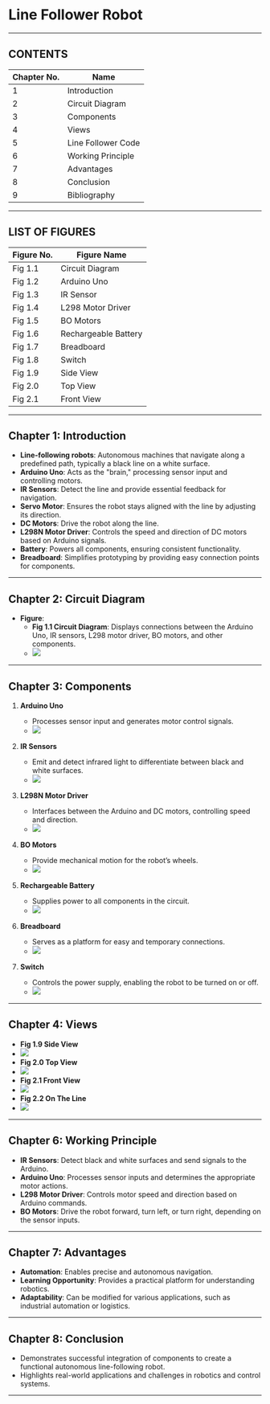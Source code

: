 # Line Follower Robot  

---

## CONTENTS  

| **Chapter No.** | **Name**            |  
|------------------|---------------------|  
| 1                | Introduction        |  
| 2                | Circuit Diagram     |  
| 3                | Components          |  
| 4                | Views               |  
| 5                | Line Follower Code  |  
| 6                | Working Principle   |  
| 7                | Advantages          |  
| 8                | Conclusion          |  
| 9                | Bibliography        |  

---

## LIST OF FIGURES  

| **Figure No.** | **Figure Name**       |  
|-----------------|-----------------------|  
| Fig 1.1         | Circuit Diagram       |  
| Fig 1.2         | Arduino Uno           |  
| Fig 1.3         | IR Sensor             |  
| Fig 1.4         | L298 Motor Driver     |  
| Fig 1.5         | BO Motors             |  
| Fig 1.6         | Rechargeable Battery  |  
| Fig 1.7         | Breadboard            |  
| Fig 1.8         | Switch                |  
| Fig 1.9         | Side View             |  
| Fig 2.0         | Top View              |  
| Fig 2.1         | Front View            |  # Line Follower Robot  

---

## Chapter 1: Introduction  

- **Line-following robots**: Autonomous machines that navigate along a predefined path, typically a black line on a white surface.  
- **Arduino Uno**: Acts as the "brain," processing sensor input and controlling motors.  
- **IR Sensors**: Detect the line and provide essential feedback for navigation.  
- **Servo Motor**: Ensures the robot stays aligned with the line by adjusting its direction.  
- **DC Motors**: Drive the robot along the line.  
- **L298N Motor Driver**: Controls the speed and direction of DC motors based on Arduino signals.  
- **Battery**: Powers all components, ensuring consistent functionality.  
- **Breadboard**: Simplifies prototyping by providing easy connection points for components.  

---

## Chapter 2: Circuit Diagram  

- **Figure**:  
  - **Fig 1.1 Circuit Diagram**: Displays connections between the Arduino Uno, IR sensors, L298 motor driver, BO motors, and other components.  
  - <img src="photos/CKTDIAG.jpg"> 

---

## Chapter 3: Components  

1. **Arduino Uno**  
   - Processes sensor input and generates motor control signals.  
   - <img src="Picture2.jpg">  

2. **IR Sensors**  
   - Emit and detect infrared light to differentiate between black and white surfaces.  
   - <img src="Picture3.jpg">

3. **L298N Motor Driver**  
   - Interfaces between the Arduino and DC motors, controlling speed and direction.  
   - <img src="Picture4.jpg">

4. **BO Motors**  
   - Provide mechanical motion for the robot’s wheels.  
   - <img src="Picture5.jpg">

5. **Rechargeable Battery**  
   - Supplies power to all components in the circuit.  
   - <img src="Picture6.jpg">  

6. **Breadboard**  
   - Serves as a platform for easy and temporary connections.  
   - <img src="Picture7.jpg">  

7. **Switch**  
   - Controls the power supply, enabling the robot to be turned on or off.  
   - <img src="Picture8.jpg">

---

## Chapter 4: Views  

- **Fig 1.9 Side View**
- <img src="Picture9.jpg">
- **Fig 2.0 Top View**
- <img src="Picture10.jpg">
- **Fig 2.1 Front View**
- <img src="Picture11.jpg">
- **Fig 2.2 On The Line**
- <img src="Picture12.jpg">

---

## Chapter 6: Working Principle  

- **IR Sensors**: Detect black and white surfaces and send signals to the Arduino.  
- **Arduino Uno**: Processes sensor inputs and determines the appropriate motor actions.  
- **L298 Motor Driver**: Controls motor speed and direction based on Arduino commands.  
- **BO Motors**: Drive the robot forward, turn left, or turn right, depending on the sensor inputs.  

---

## Chapter 7: Advantages  

- **Automation**: Enables precise and autonomous navigation.  
- **Learning Opportunity**: Provides a practical platform for understanding robotics.  
- **Adaptability**: Can be modified for various applications, such as industrial automation or logistics.  

---

## Chapter 8: Conclusion  

- Demonstrates successful integration of components to create a functional autonomous line-following robot.  
- Highlights real-world applications and challenges in robotics and control systems.  

---
